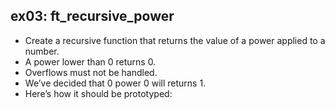 ## ex03: ft_recursive_power ##

- Create a recursive function that returns the value of a power applied to a number.
- A power lower than 0 returns 0.
- Overflows must not be handled.
- We’ve decided that 0 power 0 will returns 1.
- Here’s how it should be prototyped: